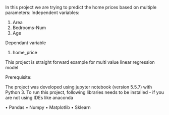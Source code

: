 ﻿In this project we are trying to predict the home prices based on multiple parameters:
Independent variables:
1.	Area
2.	Bedrooms-Num
3.	Age

Dependant variable 
1.	home_price

This project is straight forward example for multi value linear regression model


Prerequisite:

The project was developed using jupyter notebook (version 5.5.7) with Python 3.
To run this project, following libraries needs to be installed - if you are not using IDEs like anaconda

•	Pandas
•	Numpy
•	Matplotlib
•	Sklearn

